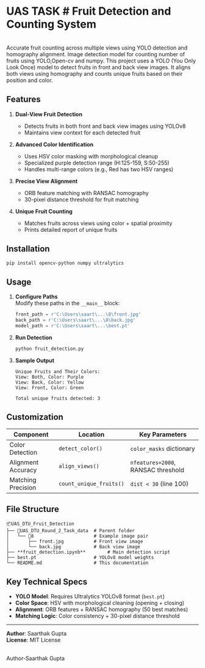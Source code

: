 # UAS TASK # Fruit Detection and Counting System  
<br>
Accurate fruit counting across multiple views using YOLO detection and homography alignment. Image detection model for counting number of fruits using YOLO,Open-cv and numpy.
This project uses a YOLO (You Only Look Once) model to detect fruits in front and back view images. It aligns both views using homography and counts unique fruits based on their position and color.

## Features  

1. **Dual-View Fruit Detection**  
   - Detects fruits in both front and back view images using YOLOv8  
   - Maintains view context for each detected fruit  

2. **Advanced Color Identification**  
   - Uses HSV color masking with morphological cleanup  
   - Specialized purple detection range (H:125-159, S:50-255)  
   - Handles multi-range colors (e.g., Red has two HSV ranges)  

3. **Precise View Alignment**  
   - ORB feature matching with RANSAC homography  
   - 30-pixel distance threshold for fruit matching  

4. **Unique Fruit Counting**  
   - Matches fruits across views using color + spatial proximity  
   - Prints detailed report of unique fruits  

## Installation  
```bash
pip install opencv-python numpy ultralytics
```

## Usage  
1. **Configure Paths**  
   Modify these paths in the `__main__` block:  
   ```python
   front_path = r'C:\Users\saart\...\8\front.jpg'
   back_path = r'C:\Users\saart\...\8\back.jpg'
   model_path = r'C:\Users\saart\...\best.pt'
   ```

2. **Run Detection**  
   ```bash
   python fruit_detection.py
   ```

3. **Sample Output**  
   ```
   Unique Fruits and Their Colors:
   View: Both, Color: Purple
   View: Back, Color: Yellow
   View: Front, Color: Green

   Total unique fruits detected: 3
   ```

## Customization  

| Component            | Location                     | Key Parameters                 |
|----------------------|------------------------------|--------------------------------|
| Color Detection      | `detect_color()`             | `color_masks` dictionary       |
| Alignment Accuracy   | `align_views()`              | `nfeatures=2000`, RANSAC threshold |
| Matching Precision   | `count_unique_fruits()`      | `dist < 30` (line 100)         |

## File Structure  
```
📦UAS_DTU_Fruit_Detection
├── 📂UAS_DTU_Round_2_Task_data  # Parent folder
│   └── 📂8                      # Example image pair
│       ├── front.jpg           # Front view image
│       └── back.jpg            # Back view image
├── **fruit_detection.ipynb**        # Main detection script
├── best.pt                     # YOLOv8 model weights
└── README.md                   # This documentation
```

## Key Technical Specs  
- **YOLO Model**: Requires Ultralytics YOLOv8 format (`best.pt`)  
- **Color Space**: HSV with morphological cleaning (opening + closing)  
- **Alignment**: ORB features + RANSAC homography (50 best matches)  
- **Matching Logic**: Color consistency + 30-pixel distance threshold  

---

**Author**: Saarthak Gupta  
**License**: MIT License

<br>
Author-Saarthak Gupta

